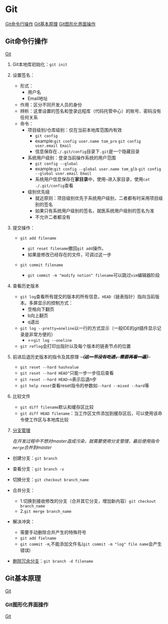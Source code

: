 # Git

[Git命令行操作](#git命令行操作)
[Git基本原理](#git基本原理)
[Git图形化界面操作](#git图形化界面操作)

## Git命令行操作

[Git](#git)

1. Git本地库初始化：`git init`
2. 设置签名：
    * 形式：
        * 用户名
        * Email地址
    * 作用：区分不同开发人员的身份
    * 辨析：这里设置的签名和登录远程库（代码托管中心）的账号、密码没有任何关系
    * 命令：
        * 项目级别/仓库级别：仅在当前本地库范围内有效
            * `git config`
            * example:`git config user.name tom_pro`
            `git config user.email Email`
            * 信息保存在`./.git/config`目录下`.git`是一个隐藏目录
        * 系统用户级别：登录当前操作系统的用户范围
            * `git config --global`
            * example:`git config --global user.name tom_glb`
            `git config --global user.email Email`
            * 系统用户信息保存在**家目录**中，使用`~`进入家目录，使用`cat ./.git/config`查看
        * 级别优先级
            * 就近原则：项目级别优先于系统用户级别，二者都有时采用项目级别的签名
            * 如果只有系统用户级别的签名，就医系统用户级别的签名为准
            * 不允许二者都没有
3. 提交操作：
    * `git add filename`
        * `git reset filename`撤回`git add`操作。
        * 如果是修改已经存在的文件，可调过这一步

    * `git commit filename`
        * `git commit -m "modify notion" filename`可以跳过`vim`编辑器阶段
4. 查看历史版本
    * `git log`查看所有提交的版本的所有信息，`HEAD`（链表指针）指向当前版本。多屏显示的控制方式：
        * 空格向下翻页
        * b向上翻页
        * q退出
    * `git log --pretty=oneline`以一行的方式显示（一般IDE的git插件显示记录是非常方便的）
        * ==`git log --oneline`
    * `git reflog`会打印出指针以及每个版本的链表节点的位置

5. 前进后退历史版本的指令及其原理
***~~（这一节没有吃透，需要再看一遍）~~***
    * `git reset --hard hashvalue`
    * `git reset --hard HEAD^`只能一步一步往后查看
    * `git reset --hard HEAD~n`表示后退n步
    * `git help reset`查看reset指令的参数如`--hard --mixed --hard`等
6. 比较文件
    * `git diff filename`默认和缓存区比较
    * `git diff HEAD filename`：当工作区文件添加到缓存区后，可以使用该命令使工作区与本地库比较
7. [分支管理](https://www.runoob.com/git/git-branch.html "runoob:分支管理")

    *在开发过程中不想对master造成污染，就需要使用分支管理，最后使用指令`merge`合并到master*

* 创建分支：`git branch`
* 查看分支：`git branch -v`
* 切换分支：`git checkout branch_name`
* 合并分支：

  * 1.切换到接收修改的分支（合并其它分支，增加新内容）`git checkout branch_name`
  * 2.`git merge branch_name`
* 解决冲突：
  * 需要手动删除合并产生的特殊符号
  * `git add fielname`
  * `git commit -m`,不能添加文件名(`git commit -m "log" file name`会产生错误)
* [删除冗余分支](https://blog.csdn.net/qq_34234087/article/details/99008695 "CSDN:git删除不需要的分支")：`git branch -d filename`

## Git基本原理

[Git](#git)

### Git图形化界面操作

[Git](#git)

